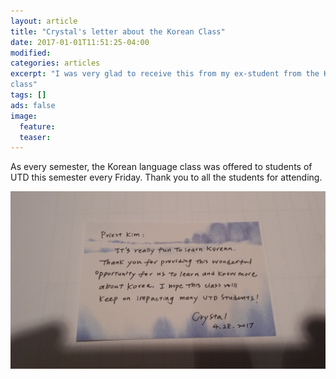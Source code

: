```yaml
---
layout: article
title: "Crystal's letter about the Korean Class"
date: 2017-01-01T11:51:25-04:00
modified:
categories: articles
excerpt: "I was very glad to receive this from my ex-student from the Korean
class"
tags: []
ads: false
image:
  feature:
  teaser:
---
```


As every semester, the Korean language class was offered to students of UTD this
semester every Friday. Thank you to all the students for attending.

![Crystal's letter](/images/korean_class_crystal_letter.jpg)
